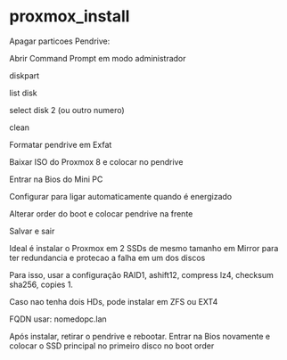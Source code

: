 # proxmox_install

Apagar particoes Pendrive:

Abrir Command Prompt em modo administrador

diskpart

list disk

select disk 2 (ou outro numero)

clean

Formatar pendrive em Exfat

Baixar ISO do Proxmox 8 e colocar no pendrive

Entrar na Bios do Mini PC

Configurar para ligar automaticamente quando é energizado

Alterar order do boot e colocar pendrive na frente

Salvar e sair

Ideal é instalar o Proxmox em 2 SSDs de mesmo tamanho em Mirror para ter redundancia e protecao a falha em um dos discos

Para isso, usar a configuração RAID1, ashift12, compress lz4, checksum sha256, copies 1.

Caso nao tenha dois HDs, pode instalar em ZFS ou EXT4

FQDN usar: nomedopc.lan

Após instalar, retirar o pendrive e rebootar. Entrar na Bios novamente e colocar o SSD principal no primeiro disco no boot order


